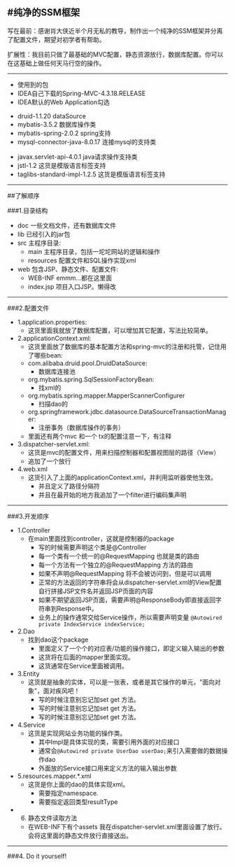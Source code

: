 #纯净的SSM框架
---
写在最前：感谢肖大侠近半个月无私的教导，制作出一个纯净的SSM框架并分离了配置文件，期望对初学者有帮助。
  
扩展性：我目前只做了最基础的MVC配置，静态资源放行，数据库配置。你可以在这基础上做任何天马行空的操作。
***
- 使用到的包
- IDEA自己下载的Spring-MVC-4.3.18.RELEASE
- IDEA默认的Web Application勾选

+ druid-1.1.20                      dataSource
+ mybatis-3.5.2                     数据库操作类
+ mybatis-spring-2.0.2              spring支持
+ mysql-connector-java-8.0.17       连接mysql的支持类

* javax.servlet-api-4.0.1           java请求操作支持类
* jstl-1.2                          这货是模版语言标签支持
* taglibs-standard-impl-1.2.5       这货是模版语言标签支持
---
##了解顺序  

###1.目录结构   

- doc 一些文档文件，还有数据库文件
- lib 已经引入的jar包
- src 主程序目录:
    - main          主程序目录，包括一坨坨网站的逻辑和操作
    - resources     配置文件和SQL操作实现xml
- web   包含JSP、静态文件、配置文件:
    - WEB-INF emmm...都在这里面
    - index.jsp 项目入口JSP。懒得改
---
###2.配置文件
- 1.application.properties:
    - 这货里面我就放了数据库配置，可以增加其它配置，写法比较简单。
- 2.applicationContext.xml:
    - 这货里面放了数据库的基本配置方法和spring-mvc的注册和托管，记住用了哪些bean:
    * com.alibaba.druid.pool.DruidDataSource:
        - 数据库连接池
    * org.mybatis.spring.SqlSessionFactoryBean:
        - 找xml的
    * org.mybatis.spring.mapper.MapperScannerConfigurer
        - 扫描dao的
    * org.springframework.jdbc.datasource.DataSourceTransactionManager:
        - 注册事务（数据库操作的事务）
    - 里面还有两个mvc 和一个 tx的配置注意一下，有注释
- 3.dispatcher-servlet.xml:
    - 这货是mvc的配置文件，用来扫描控制器和配置视图层的路径（View）
    - 追加了一个放行
- 4.web.xml
    - 这货引入了上面的applicationContext.xml，并利用监听器使他生效。
        * 并且定义了路径分隔符
        * 并且在最开始的地方我追加了一个filter进行编码集声明
---
###3.开发顺序
- 1.Controller
    - 在main里面找到controller，这就是控制器的package
        * 写的时候需要声明这个类是@Controller
        * 每一个类有一个统一的@RequestMapping 也就是类的路由
        * 每一个方法有一个独立的@RequestMapping 方法的路由
        * 如果不声明@RequestMapping 将不会被访问到，但是可以调用
        * 正常的方法返回的字符串将会从dispatcher-servlet.xml的View配置自行拼接JSP文件名并返回JSP页面的内容
        * 如果不期望返回JSP页面，需要声明@ResponseBody即直接返回字符串到Response中。
        * 业务上的操作通常交给Service操作，所以需要声明变量 
        `@Autowired 
        private IndexService indexService;`
- 2.Dao
    - 找到dao这个package
        * 里面定义了一个个的对应表/功能的操作接口，即定义输入输出的参数
        * 这货将在后面的mapper里面实现。
        * 这货通常在Service里面被调用。
- 3.Entity
    - 这货就是抽象的实体，可以是一张表，或者是其它操作的单元，"面向对象"，面对疾风吧！
        * 写的时候注意别忘记加set get 方法。
        * 写的时候注意别忘记加set get 方法。
        * 写的时候注意别忘记加set get 方法。
- 4.Service
    - 这货是实现网站业务功能的操作类。
        * 其中Impl是具体实现的类，需要引用外面的对应接口
        * 通常会`@Autowired
        private UserDao userDao;`来引入需要做的数据操作dao
        * 外面放的Service接口用来定义方法的输入输出参数
- 5.resources.mapper.*.xml
    - 这货是你上面的dao的具体实现xml。
        * 需要指定namespace.
        * 需要指定返回类型resultType
- 6. 静态文件读取方法
    - 在WEB-INF下有个assets 我在dispatcher-servlet.xml里面设置了放行。会将这里面的静态文件放行直接送出。
---
###4. Do it yourself!
